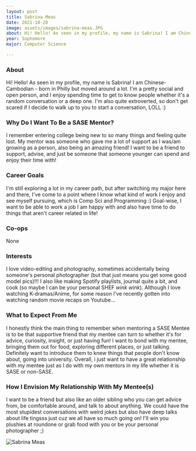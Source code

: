 ```yaml
---
layout: post
title: Sabrina Meas 
date: 2021-10-20
image: assets/images/sabrina-meas.JPG
about: Hi! Hello! As seen in my profile, my name is Sabrina! I am Chinese-Cambodian - born in Philly but moved around a lot. I'm a pretty social and open person, and I enjoy spending time to get to know people whether it's a random conversation or a deep one. I'm also quite extroverted, so don't get scared if I decide to walk up to you to start a conversation, LOLL :) 
year: Sophomore
major: Computer Science

---
```


### About

Hi! Hello! As seen in my profile, my name is Sabrina! I am Chinese-Cambodian - born in Philly but moved around a lot. I'm a pretty social and open person, and I enjoy spending time to get to know people whether it's a random conversation or a deep one. I'm also quite extroverted, so don't get scared if I decide to walk up to you to start a conversation, LOLL :) 

### Why Do I Want To Be a SASE Mentor?

I remember entering college being new to so many things and feeling quite lost. My mentor was someone who gave me a lot of support as I was/am growing as a person, also being an amazing friend! I want to be a friend to support, advise, and just be someone that someone younger can spend and enjoy their time with!

### Career Goals

I'm still exploring a lot in my career path, but after switching my major here and there, I've come to a point where I know what kind of work I enjoy and see myself pursuing, which is Comp Sci and Programming :) Goal-wise, I want to be able to work a job I am happy with and also have time to do things that aren't career related in life!

### Co-ops

None

### Interests

I love video-editing and photography, sometimes accidentally being someone's personal photographer (but that just means you get some good model pics)!!! I also like making Spotify playlists, journal quite a bit, and cook (so maybe I can be your personal SHEF *wink* *wink*). Although I love watching K-dramas/Anime, for some reason I've recently gotten into watching random movie recaps on Youtube...

### What to Expect From Me

I honestly think the main thing to remember when mentoring a SASE Mentee is to be that supportive friend that my mentee can turn to whether it's for advice, curiosity, insight, or just having fun! I want to bond with my mentee, bringing them out for food, exploring different places, or just talking. Definitely want to introduce them to knew things that people don't know about, going into university. Overall, i just want to have a great relationship with my mentee just as I do with my own mentors in my life whether it is SASE or non-SASE.

### How I Envision My Relationship With My Mentee(s) 

I want to be a friend but also like an older sibling who you can get advice from, be comfortable around, and talk to about anything. We could have the most stupidest conversations with weird jokes but also have deep talks about life tingsss just cuz we all have so much going on! I'll win you plushies at roundone or grab food with you or be your personal photographer ;)

<div class="text-center my-5">
    <img src="{ https://sase-drexel.github.io/mentorship-2021/assets/images/sabrina-meas.JPG | absolute_url }" alt="Sabrina Meas" class="rounded post-img" />
</div>

